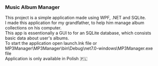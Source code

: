 ### Music Album Manager
This project is a simple application made using WPF, .NET and SQLite. \
I made this application for my grandfather, to help him manage album collections on his computer. \
This app is essentionally a GUI to for an SQLite database, which consists basic data about user's albums. \
To start the application open launch.lnk file or MP3Manager\MP3Manager\bin\Debug\net7.0-windows\MP3Manager.exe file \
Application is only available in Polish 🇵🇱
